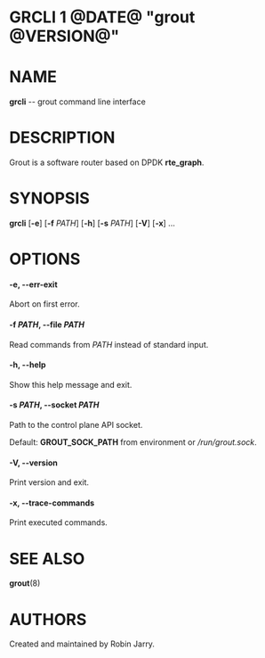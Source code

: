 GRCLI 1 @DATE@ "grout @VERSION@"
================================

# NAME

**grcli** -- grout command line interface

# DESCRIPTION

Grout is a software router based on DPDK __rte_graph__.

# SYNOPSIS

**grcli**
[**-e**]
[**-f** _PATH_]
[**-h**]
[**-s** _PATH_]
[**-V**]
[**-x**]
...

# OPTIONS

#### **-e**, **--err-exit**

Abort on first error.

#### **-f** _PATH_, **--file** _PATH_

Read commands from _PATH_ instead of standard input.

#### **-h**, **--help**

Show this help message and exit.

#### **-s** _PATH_, **--socket** _PATH_

Path to the control plane API socket.

Default: **GROUT_SOCK_PATH** from environment or _/run/grout.sock_.

#### **-V**, **--version**

Print version and exit.

#### **-x**, **--trace-commands**

Print executed commands.

# SEE ALSO

**grout**(8)

# AUTHORS

Created and maintained by Robin Jarry.
